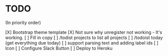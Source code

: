 # TODO

(In priority order)

[X] Bootstrap theme template
[X] Not sure why unregister not working - It's working.
[ ] Fill in copy
[ ] /todist projects to list all projects
[ ] /todoist today (get everything due today)
[ ] support parsing text and adding label ids
[ ] Icon
[ ] Configure Slack Button
[ ] Deploy to Heroku
